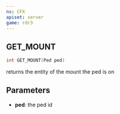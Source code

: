 ```yaml
---
ns: CFX
apiset: server
game: rdr3
---
```

## GET_MOUNT

```c
int GET_MOUNT(Ped ped)
```
returns the entity of the mount the ped is on

## Parameters
* **ped**: the ped id

